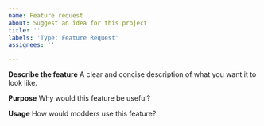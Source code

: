 ```yaml
---
name: Feature request
about: Suggest an idea for this project
title: ''
labels: 'Type: Feature Request'
assignees: ''

---
```


**Describe the feature**
A clear and concise description of what you want it to look like.

**Purpose**
Why would this feature be useful?

**Usage**
How would modders use this feature?
